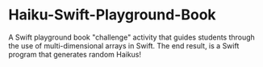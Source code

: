 # Haiku-Swift-Playground-Book
A Swift playground book "challenge" activity that guides students through the use of multi-dimensional arrays in Swift.  The end result, is a Swift program that generates random Haikus!

